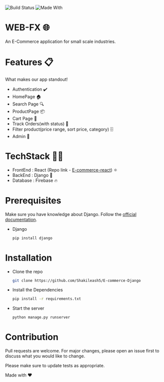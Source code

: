 
![Build Status](https://img.shields.io/badge/build-completed-brightgreen?style=for-the-badge&logo=appveyor)
![Made With](https://img.shields.io/badge/Made%20With-React-lightblue?style=for-the-badge&logo=appveyor)

# WEB-FX 🌐
An E-Commerce application for small scale industries.

# Features 📋
What makes our app standout!

* Authentication ✔️
* HomePage 🏠
* Search Page 🔍
* ProductPage 📦 
* Cart Page 🛒
* Track Orders(with status) 🎯
* Filter product(price range, sort price, category) 🗄️
* Admin 👑

# TechStack 👨‍💻
* FrontEnd : React (Repo link - [E-commerce-react](https://github.com/Shakileash5/E-Commerce-react)) ⚛
* BackEnd  : Django 🔮
* Database : Firebase 🔥 

# Prerequisites
Make sure you have knowledge about Django. Follow the [official documentation](https://docs.djangoproject.com/en/3.2/).
* Django

  ```sh
  pip install django
  ```
# Installation

* Clone the repo

    ``` bash
    git clone https://github.com/Shakileash5/E-commerce-Django
    ```

* Install the Dependencies

    ``` bash
    pip install -r requirements.txt
    ```
* Start the server
    ``` bash
    python manage.py runserver
    ```
# Contribution
Pull requests are welcome. For major changes, please open an issue first to discuss what you would like to change.

Please make sure to update tests as appropriate.

Made with ❤
